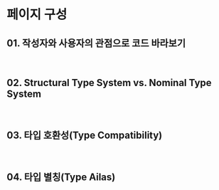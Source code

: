 # 페이지 구성

## 01. 작성자와 사용자의 관점으로 코드 바라보기
<br>

## 02. Structural Type System vs. Nominal Type System
<br>

## 03. 타입 호환성(Type Compatibility)
<br>

## 04. 타입 별칭(Type Ailas)